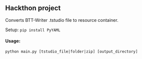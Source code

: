 ## Hackthon project

Converts BTT-Writer .tstudio file to resource container.

Setup: ` pip install PyYAML `

#### Usage: 
` python main.py [tstudio_file|folder|zip] [output_directory] `
